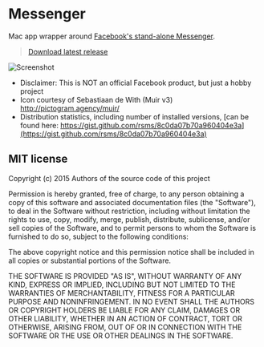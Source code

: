 # Messenger

Mac app wrapper around [Facebook's stand-alone Messenger](https://www.messenger.com/).

> [Download latest release](http://fbmacmessenger.rsms.me/)

![Screenshot](http://fbmacmessenger.rsms.me/screenshot.png)

- Disclaimer: This is NOT an official Facebook product, but just a hobby project
- Icon courtesy of Sebastiaan de With (Muir v3) <http://pictogram.agency/muir/>
- Distribution statistics, including number of installed versions, [can be found here: https://gist.github.com/rsms/8c0da07b70a960404e3a](https://gist.github.com/rsms/8c0da07b70a960404e3a)

## MIT license

Copyright (c) 2015 Authors of the source code of this project

Permission is hereby granted, free of charge, to any person obtaining a copy
of this software and associated documentation files (the "Software"), to deal
in the Software without restriction, including without limitation the rights
to use, copy, modify, merge, publish, distribute, sublicense, and/or sell
copies of the Software, and to permit persons to whom the Software is
furnished to do so, subject to the following conditions:

The above copyright notice and this permission notice shall be included in
all copies or substantial portions of the Software.

THE SOFTWARE IS PROVIDED "AS IS", WITHOUT WARRANTY OF ANY KIND, EXPRESS OR
IMPLIED, INCLUDING BUT NOT LIMITED TO THE WARRANTIES OF MERCHANTABILITY,
FITNESS FOR A PARTICULAR PURPOSE AND NONINFRINGEMENT. IN NO EVENT SHALL THE
AUTHORS OR COPYRIGHT HOLDERS BE LIABLE FOR ANY CLAIM, DAMAGES OR OTHER
LIABILITY, WHETHER IN AN ACTION OF CONTRACT, TORT OR OTHERWISE, ARISING FROM,
OUT OF OR IN CONNECTION WITH THE SOFTWARE OR THE USE OR OTHER DEALINGS IN
THE SOFTWARE.
